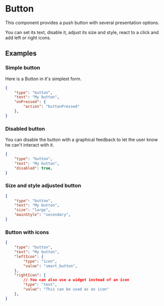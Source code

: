 # Button

This component provides a push button with several presentation options.

You can set its text, disable it, adjust its size and style, react to a click and add left or right icons.

## Examples

### Simple button

Here is a Button in it's simplest form.
```json
{
    "type": "button",
    "text": "My button",
    "onPressed": {
        "action": "buttonPressed"
    },
}
```

### Disabled button

You can disable the button with a graphical feedback to let the user know he can't interact with it.
```json
{
    "type": "button",
    "text": "My button",
    "disabled": true,
}
```

### Size and style adjusted button

```json
{
    "type": "button",
    "text": "My button",
    "size": "large",
    "mainStyle": "secondary",
}
```

### Button with icons

```json
{
    "type": "button",
    "text": "My button",
    "leftIcon": {
        "type": "icon",
        "value": "smart_button",
    },
    "rightIcon": {
        // You can also use a widget instead of an icon
        "type": "text",
        "value": "This can be used as an icon"
    },
}
```
